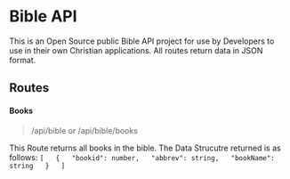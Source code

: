# Bible API
This is an Open Source public Bible API project for use by Developers to use in their own Christian applications.
All routes return data in JSON format.

## Routes

#### Books

> /api/bible or /api/bible/books

This Route returns all books in the bible. The Data Strucutre returned is as follows:
``[  
    {  
      "bookid": number,  
      "abbrev": string,  
      "bookName": string  
    }  
  ]  ``

